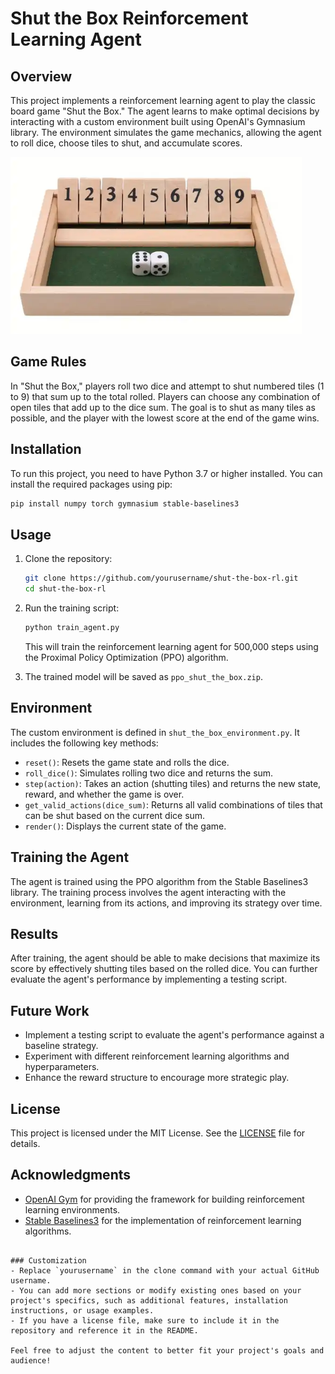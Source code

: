 # Shut the Box Reinforcement Learning Agent

## Overview

This project implements a reinforcement learning agent to play the classic board game "Shut the Box." The agent learns to make optimal decisions by interacting with a custom environment built using OpenAI's Gymnasium library. The environment simulates the game mechanics, allowing the agent to roll dice, choose tiles to shut, and accumulate scores.

![](game.png)
## Game Rules

In "Shut the Box," players roll two dice and attempt to shut numbered tiles (1 to 9) that sum up to the total rolled. Players can choose any combination of open tiles that add up to the dice sum. The goal is to shut as many tiles as possible, and the player with the lowest score at the end of the game wins.

## Installation

To run this project, you need to have Python 3.7 or higher installed. You can install the required packages using pip:

```bash
pip install numpy torch gymnasium stable-baselines3
```

## Usage

1. Clone the repository:

   ```bash
   git clone https://github.com/yourusername/shut-the-box-rl.git
   cd shut-the-box-rl
   ```

2. Run the training script:

   ```bash
   python train_agent.py
   ```

   This will train the reinforcement learning agent for 500,000 steps using the Proximal Policy Optimization (PPO) algorithm.

3. The trained model will be saved as `ppo_shut_the_box.zip`.

## Environment

The custom environment is defined in `shut_the_box_environment.py`. It includes the following key methods:

- `reset()`: Resets the game state and rolls the dice.
- `roll_dice()`: Simulates rolling two dice and returns the sum.
- `step(action)`: Takes an action (shutting tiles) and returns the new state, reward, and whether the game is over.
- `get_valid_actions(dice_sum)`: Returns all valid combinations of tiles that can be shut based on the current dice sum.
- `render()`: Displays the current state of the game.

## Training the Agent

The agent is trained using the PPO algorithm from the Stable Baselines3 library. The training process involves the agent interacting with the environment, learning from its actions, and improving its strategy over time.

## Results

After training, the agent should be able to make decisions that maximize its score by effectively shutting tiles based on the rolled dice. You can further evaluate the agent's performance by implementing a testing script.

## Future Work

- Implement a testing script to evaluate the agent's performance against a baseline strategy.
- Experiment with different reinforcement learning algorithms and hyperparameters.
- Enhance the reward structure to encourage more strategic play.

## License

This project is licensed under the MIT License. See the [LICENSE](LICENSE) file for details.

## Acknowledgments

- [OpenAI Gym](https://gym.openai.com/) for providing the framework for building reinforcement learning environments.
- [Stable Baselines3](https://stable-baselines3.readthedocs.io/en/master/) for the implementation of reinforcement learning algorithms.

```

### Customization
- Replace `yourusername` in the clone command with your actual GitHub username.
- You can add more sections or modify existing ones based on your project's specifics, such as additional features, installation instructions, or usage examples.
- If you have a license file, make sure to include it in the repository and reference it in the README.

Feel free to adjust the content to better fit your project's goals and audience!